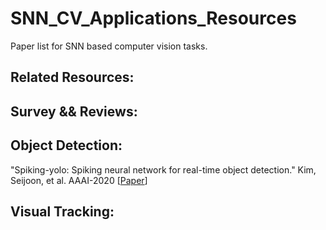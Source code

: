 # SNN_CV_Applications_Resources
Paper list for SNN based computer vision tasks. 


## Related Resources: 



## Survey && Reviews: 



## Object Detection: 
"Spiking-yolo: Spiking neural network for real-time object detection." Kim, Seijoon, et al.  AAAI-2020 [[Paper](https://arxiv.org/pdf/1903.06530.pdf)] 


## Visual Tracking: 




